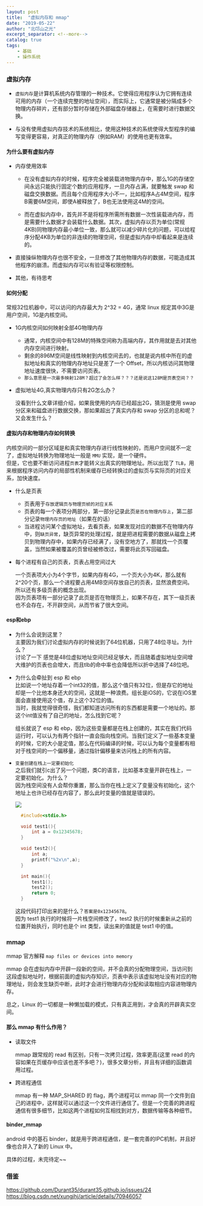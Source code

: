 ```yaml
---
layout: post
title:  "虚拟内存和 mmap"
date: "2019-05-22"
author: "北邙山之光"
excerpt_separator: <!--more-->
catalog: true  
tags: 
    - 基础
    - 操作系统
---
```


### 虚拟内存

 + `虚拟内存`是计算机系统内存管理的一种技术。它使得应用程序认为它拥有连续可用的内存（一个连续完整的地址空间），而实际上，它通常是被分隔成多个物理内存碎片，还有部分暂时存储在外部磁盘存储器上，在需要时进行数据交换。

 + 与没有使用虚拟内存技术的系统相比，使用这种技术的系统使得大型程序的编写变得更容易，对真正的物理内存（例如RAM）的使用也更有效率。

#### 为什么要有虚拟内存

+ 内存使用效率  
  + 在没有虚拟内存的时候，程序完全被装载进物理内存中，那么1G的存储空间永远只能执行固定个数的应用程序，一旦内存占满，就要触发 swap 和磁盘交换数据。而且每个应用程序大小不一，比如程序A占4M空间，程序B需要6M空间，即使A被释放了，B也无法使用这4M的空间。
  
  + 而在虚拟内存中，首先并不是将程序所需所有数据一次性装载进内存，而是需要什么数据才会装载什么数据。其次，虚拟内存以页为单位(常规4KB)同物理内存最小单位一致，那么就可以减少碎片化的问题，可以给程序分配4KB为单位的非连续的物理空间，但是虚拟内存中却看起来是连续的。

+ 直接操纵物理内存也很不安全，一旦修改了其他物理内存的数据，可能造成其他程序的崩溃。而虚拟内存可以有验证等权限控制。

+ 其他，有待思考

#### 如何分配

常规32位机器中，可以访问的内存最大为 2^32 = 4G，通常 linux 规定其中3G是用户空间，1G是内核空间。

+ 1G内核空间如何映射全部4G物理内存

  + 通常，内核空间中有128M的特殊空间称为高端内存，其作用就是去对其他内存空间进行映射。
  + 剩余的896M空间是线性映射到内核空间去的，也就是说内核中所在的虚拟地址和真实的物理内存地址只是差了一个 Offset，所以内核访问其物理地址速度很快，不需要访问页表。  
  + `那么意思是一次最多映射128M？超过了会怎么样？？？还是说这128M是页表空间？？`  
  
+ 虚拟地址4G,真实物理内存只有2G怎么办？

  没看到什么文章详细介绍，如果我使用的内存已经超出2G，猜测是使用 swap 分区来和磁盘进行数据交换，那如果超出了真实内存和 swap 分区的总和呢？又会发生什么？

#### 虚拟内存和物理内存如何转换

内核空间的一部分区域是和真实物理内存进行线性映射的，而用户空间就不一定了，虚拟地址转换为物理地址一般是 `MMU` 实现，是一个硬件。  
但是，它也要不断访问进程`页表`才能转义出真实的物理地址。所以出现了 `TLB`，用来根据程序访问内存的局部性机制来缓存已经转换过的虚拟页与实际页的对应关系，加快速度。

+ 什么是页表
  + 页表用于`存放逻辑页与物理页帧的对应关系`
  + 页表的每一个表项分两部分，第一部分记录此页`是否在物理内存上`，第二部分记录`物理内存页的地址`（如果在的话）  
  + 当进程访问某个虚拟地址，去看页表，如果发现对应的数据不在物理内存中，则`缺页异常`，缺页异常的处理过程，就是把进程需要的数据从磁盘上拷贝到物理内存中，如果内存已经满了，没有空地方了，那就找一个页覆盖，当然如果被覆盖的页曾经被修改过，需要将此页写回磁盘。

+ 每个进程有自己的页表，页表占用空间过大

  一个页表项大小为4个字节，如果内存有4G，一个页大小为4K，那么就有2^20个页，那么一个进程要占用4MB空间存放自己的页表，显然浪费空间。所以还有多级页表的概念出现。  
  因为页表项有一部分记录了此页是否在物理页上，如果不存在，其下一级页表也不会存在，不开辟空间，从而节省了很大空间。




#### esp和ebp

+ 为什么会说到这里？  
   主要因为我们讨论虚拟内存的时候说到了64位机器，只用了48位寻址。为什么？  
   讨论了一下 感觉是48位虚拟地址空间已经足够大，而且随着虚拟地址空间增大维护的页表也会增大，而且tlb的命中率也会降低所以折中选择了48位吧。

+ 为什么会牵扯到 esp 和 ebp  
  比如说一个地址存着一个int32的值，那么这个值只有32位，但是存它的地址却是一个比他本身还大的空间，这就是一种浪费。组长是iOS的，它说在iOS里面会直接使用这个值，存上这个32位的值。  
  当时，我就觉得很奇怪，我们都知道访问所有的东西都是需要一个地址的。那这个int值没有了自己的地址，怎么找到它呢？  

  组长就说了 esp 和 ebp，因为这些变量都是在栈上创建的，其实在我们代码运行时，可以认为有两个指针一直会指向栈空间。当我们定义了一些基本变量的时候，它的大小是定值，那么在代码编译的时候，可以认为每个变量都有相对于栈空间的一个偏移量，通过指针偏移量来访问栈上的所有内容。

+ `变量创建在栈上一定要初始化`  
  之后我们就引c出了另一个问题，类C的语言，比如基本变量开辟在栈上，一定要初始化。为什么？  
  因为栈空间没有人会帮你重置，那么当你在栈上定义了变量没有初始化，这个地址上也许已经存在内容了，那么此时变量的值就是错误的。

   ![](/img/in-post/esp和ebp.png)

  ```c
    #include<stdio.h>  

    void test1(){
        int a = 0x12345678;
    }

    void test2(){
        int a;
        printf("%2x\n",a);
    }

    int main(){
        test1();
        test2();
        return 0;
    }
  ```
  
  这段代码打印出来的是什么？`答案是0x12345678`。  
  因为 test1 执行的时候将一片栈空间修改了，test2 执行的时候重新从之前的位置开始执行，同时也是个 int 类型，读出来的值就是 test1 中的值。

### mmap

mmap 官方解释 `map files or devices into memory`  

mmap 会在虚拟内存中开辟一段新的空间，并不会真的分配物理空间，当访问到这段虚拟地址时，根据前面的虚拟内存知识，页表中表示该虚拟地址没有对应的物理地址，则会发生缺页中断，此时才会进行物理内存分配和读取相应内容进物理内存。

总之，Linux 的一切都是一种懒加载的模式，只有真正用到，才会真的开辟真实空间。

#### 那么 mmap 有什么作用？  

+ 读取文件  

    mmap 跟常规的 read 有区别，只有一次拷贝过程，效率更高(这里 read 的内容如果在页缓存中应该也差不多吧？)，很多文章分析，并且有详细的函数调用过程。

+ 跨进程通信  

    mmap 有一种 MAP_SHARED 的 flag，两个进程可以 mmap 同一个文件到自己的进程中，这样就可以通过这一个文件进行通信了。但是一个完善的跨进程通信有很多细节，比如这两个进程如何互相找到对方，数据传输等各种细节。

#### binder_mmap

  android 中的基石 binder，就是用于跨进程通信，是一套完善的IPC机制，并且好像也合并入了新的 Linux 中。

具体的过程，未完待定~~

### 借鉴

<https://github.com/Durant35/durant35.github.io/issues/24>
<https://blog.csdn.net/xungjhj/article/details/70946057>